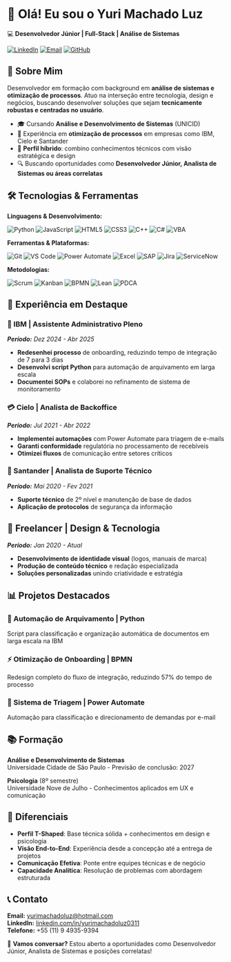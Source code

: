 # 👋 Olá! Eu sou o Yuri Machado Luz

💻 **Desenvolvedor Júnior | Full-Stack | Análise de Sistemas**

[![LinkedIn](https://img.shields.io/badge/LinkedIn-0077B5?style=for-the-badge&logo=linkedin&logoColor=white)](https://linkedin.com/in/yurimachadoluz0311)
[![Email](https://img.shields.io/badge/Email-D14836?style=for-the-badge&logo=microsoft-outlook&logoColor=white)](mailto:yurimachadoluz@hotmail.com)
[![GitHub](https://img.shields.io/badge/GitHub-100000?style=for-the-badge&logo=github&logoColor=white)](https://github.com/Yuri-Machado-Luz)

## 🚀 Sobre Mim

Desenvolvedor em formação com background em **análise de sistemas e otimização de processos**. Atuo na interseção entre tecnologia, design e negócios, buscando desenvolver soluções que sejam **tecnicamente robustas e centradas no usuário**.

- 🎓 Cursando **Análise e Desenvolvimento de Sistemas** (UNICID)
- 💼 Experiência em **otimização de processos** em empresas como IBM, Cielo e Santander
- 🎨 **Perfil híbrido**: combino conhecimentos técnicos com visão estratégica e design
- 🔍 Buscando oportunidades como **Desenvolvedor Júnior, Analista de Sistemas ou áreas correlatas**

## 🛠️ Tecnologias & Ferramentas

**Linguagens & Desenvolvimento:**

![Python](https://img.shields.io/badge/Python-3776AB?style=for-the-badge&logo=python&logoColor=white)
![JavaScript](https://img.shields.io/badge/JavaScript-F7DF1E?style=for-the-badge&logo=javascript&logoColor=black)
![HTML5](https://img.shields.io/badge/HTML5-E34F26?style=for-the-badge&logo=html5&logoColor=white)
![CSS3](https://img.shields.io/badge/CSS3-1572B6?style=for-the-badge&logo=css3&logoColor=white)
![C++](https://img.shields.io/badge/C++-00599C?style=for-the-badge&logo=cplusplus&logoColor=white)
![C#](https://img.shields.io/badge/C%23-239120?style=for-the-badge&logo=csharp&logoColor=white)
![VBA](https://img.shields.io/badge/VBA-217346?style=for-the-badge&logo=microsoft-excel&logoColor=white)

**Ferramentas & Plataformas:**

![Git](https://img.shields.io/badge/Git-F05032?style=for-the-badge&logo=git&logoColor=white)
![VS Code](https://img.shields.io/badge/VS_Code-007ACC?style=for-the-badge&logo=visual-studio-code&logoColor=white)
![Power Automate](https://img.shields.io/badge/Power_Automate-0066FF?style=for-the-badge&logo=microsoft-power-automate&logoColor=white)
![Excel](https://img.shields.io/badge/Excel-Avançado-217346?style=for-the-badge&logo=microsoft-excel&logoColor=white)
![SAP](https://img.shields.io/badge/SAP-0FAAFF?style=for-the-badge&logo=sap&logoColor=white)
![Jira](https://img.shields.io/badge/Jira-0052CC?style=for-the-badge&logo=jira&logoColor=white)
![ServiceNow](https://img.shields.io/badge/ServiceNow-0FAAFF?style=for-the-badge&logo=servicenow&logoColor=white)

**Metodologias:**

![Scrum](https://img.shields.io/badge/Scrum-009639?style=for-the-badge&logo=scrum&logoColor=white)
![Kanban](https://img.shields.io/badge/Kanban-0079BF?style=for-the-badge&logo=kanban&logoColor=white)
![BPMN](https://img.shields.io/badge/BPMN-FF6B6B?style=for-the-badge)
![Lean](https://img.shields.io/badge/Lean-008080?style=for-the-badge)
![PDCA](https://img.shields.io/badge/PDCA-FF9800?style=for-the-badge)

## 💼 Experiência em Destaque

### 🏢 IBM | Assistente Administrativo Pleno

***Período:*** *Dez 2024 - Abr 2025*

- **Redesenhei processo** de onboarding, reduzindo tempo de integração de 7 para 3 dias
- **Desenvolvi script Python** para automação de arquivamento em larga escala
- **Documentei SOPs** e colaborei no refinamento de sistema de monitoramento

### 💳 Cielo | Analista de Backoffice

***Período:*** *Jul 2021 - Abr 2022*

- **Implementei automações** com Power Automate para triagem de e-mails
- **Garanti conformidade** regulatória no processamento de recebíveis
- **Otimizei fluxos** de comunicação entre setores críticos

### 🏦 Santander | Analista de Suporte Técnico

***Período:*** *Mai 2020 - Fev 2021*

- **Suporte técnico** de 2º nível e manutenção de base de dados
- **Aplicação de protocolos** de segurança da informação

## 🎨 Freelancer | Design & Tecnologia

***Período:*** *Jan 2020 - Atual*

- **Desenvolvimento de identidade visual** (logos, manuais de marca)
- **Produção de conteúdo técnico** e redação especializada
- **Soluções personalizadas** unindo criatividade e estratégia

## 📊 Projetos Destacados

### 🤖 Automação de Arquivamento | Python

Script para classificação e organização automática de documentos em larga escala na IBM

### ⚡ Otimização de Onboarding | BPMN

Redesign completo do fluxo de integração, reduzindo 57% do tempo de processo

### 📧 Sistema de Triagem | Power Automate

Automação para classificação e direcionamento de demandas por e-mail

## 📚 Formação

**Análise e Desenvolvimento de Sistemas**  
Universidade Cidade de São Paulo - Previsão de conclusão: 2027

**Psicologia** (8º semestre)  
Universidade Nove de Julho - Conhecimentos aplicados em UX e comunicação

## 🌟 Diferenciais

- **Perfil T-Shaped**: Base técnica sólida + conhecimentos em design e psicologia
- **Visão End-to-End**: Experiência desde a concepção até a entrega de projetos
- **Comunicação Efetiva**: Ponte entre equipes técnicas e de negócio
- **Capacidade Analítica**: Resolução de problemas com abordagem estruturada

## 📞 Contato

**Email:** [yurimachadoluz@hotmail.com](mailto:yurimachadoluz@hotmail.com)  
**LinkedIn:** [linkedin.com/in/yurimachadoluz0311](https://linkedin.com/in/yurimachadoluz0311)  
**Telefone:** +55 (11) 9 4935-9394

💬 **Vamos conversar?** Estou aberto a oportunidades como Desenvolvedor Júnior, Analista de Sistemas e posições correlatas!
